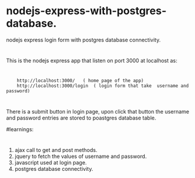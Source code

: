 # nodejs-express-with-postgres-database.
nodejs express login form with postgres database connectivity.
#
This is the nodejs express app that listen on port 3000 at localhost as:
#
        http://localhost:3000/   ( home page of the app)
        http://localhost:3000/login  ( login form that take  username and password)
#        
There is a submit button in login page,
upon click that button the username and password entries are stored to poastgres database table.



#learnings:
#
1. ajax call to get and post methods.
2. jquery to fetch the values of username and password.
3. javascript used at login page.
4. postgres database connectivity.
